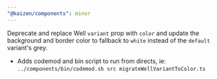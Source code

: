 ```yaml
---
"@kaizen/components": minor
---
```


Deprecate and replace Well `variant` prop with `color` and update the background and border color to fallback to `white` instead of the `default` variant's grey.

- Adds codemod and bin script to run from directs, ie: `../components/bin/codemod.sh src migrateWellVariantToColor.ts`
